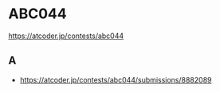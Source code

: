 # ABC044

https://atcoder.jp/contests/abc044

## A

- https://atcoder.jp/contests/abc044/submissions/8882089
